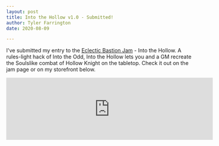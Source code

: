 ```yaml
---
layout: post
title: Into the Hollow v1.0 - Submitted!
author: Tyler Farrington
date: 2020-08-09

---
```


I've submitted my entry to the [Eclectic Bastion Jam](https://itch.io/jam/eclectic-bastion-jam) - Into the Hollow. A rules-light hack of Into the Odd, Into the Hollow lets you and a GM recreate the Soulslike combat of Hollow Knight on the tabletop. Check it out on the jam page or on my storefront below.

<iframe frameborder="0" height="167" src="https://itch.io/embed/726315?dark=true" width="552"><a href="https://underwaterowlbear.itch.io/into-the-hollow">
